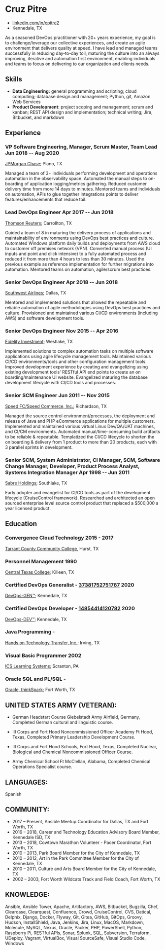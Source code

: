 # Cruz Pitre

- [linkedin.com/in/cpitre2](https://www.linkedin.com/in/cpitre2)
- Kennedale, TX

As a seasoned DevOps practitioner with 20+ years experience, my goal is to challenge/leverage our collective experiences, and create an agile environment that delivers quality at speed.  I have lead and managed teams successfully in reducing day-to-day toil, maturing the culture into an always improving, iterative and automation first environment, enabling individuals and teams to focus on delivering to our organization and clients needs.

## Skills

- **Data Engineering:** general programming and scripting; cloud computing; database design and management; Python, git, Amazon Web Services
- **Product Development:** project scoping and management; scrum and kanban; REST API design and implementation; technical writing; Jira, Bitbucket, and markdown

## Experience

### <span>VP Software Engineering, Manager, Scrum Master, Team Lead</span> <span>Jun 2018 -- Aug 2020</span>

[JPMorgan Chase](https://www.linkedin.com/company/jpmorganchase/); Plano, TX

Managed a team of 3+ individuals performing development and operations automation in the observability space. Automated the manual steps to on-boarding of application logging/metrics gathering. Reduced customer delivery time from more 14 days to minutes. Mentored teams and individuals on automation, APIs to glue together integrations points to deliver features/enhancements that reduce toil.

### <span>Lead DevOps Engineer</span> <span>Apr 2017 -- Jun 2018</span>

[Thomson Reuters](https://www.linkedin.com/company/thomson-reuters/); Carrollton, TX

Guided a team of 8 in maturing the delivery process of applications and maintainability of environments using DevOps best practices and culture.   Automated Windows platform daily builds and deployments from AWS cloud to customer off premises network (VPN).  Converted manual process (UI inputs and point and click intensive) to a fully automated process and reduced it from more than 4 hours to less than 30 minutes.  Used the previous example as reference implementation for further migrations into automation.  Mentored teams on automation, agile/scrum best practices. 

### <span>Senior DevOps Engineer</span> <span>Apr 2018 -- Jun 2018</span>

[Southwest Airlines](https://www.linkedin.com/company/southwest-airlines/); Dallas, TX

Mentored and implemented solutions that allowed the repeatable and reliable automation of agile methodologies using DevOps best practices and culture. Provisioned and maintained various CI/CD environments (including AWS) and software development tools.

### <span>Senior DevOps Engineer</span> <span>Nov 2015 -- Apr 2016</span>

[Fidelity Investment](https://www.linkedin.com/company/fidelity-investments/); Westlake, TX

Implemented solutions to complex automation tasks on multiple software applications using agile lifecycle management tools. Maintained various CI/CD environments/tools and other configuration management tools.  Improved development experience by creating and evangelizing using existing development tools' RESTful API end points to create an on boarding/maintenance UI website.   Evangelized maturing the database development lifecycle with CI/CD tools and processes.

### <span>Senior SCM Engineer</span> <span>Jun 2011 -- Nov 2015</span>

[Speed FC/Speed Commerce, Inc.](https://www.linkedin.com/company/speed-commerce/); Richardson, TX

Managed the source control environment/processes, the deployment and release of Java and PHP eCommerce applications for multiple customers. Implemented and maintained various virtual Linux Dev/QA/UAT machines, and CI/CM environments.  Automated manual/time-consuming build artifacts to be reliable & repeatable.  Templatized the CI/CD lifecycle to shorten the on boarding & delivery from 1 product to more than 20 products, each with 3 parallel sprints in development.

### <span>Senior SCM, System Administrator, CI Manager, SCM, Software Change Manager, Developer, Product Process Analyst, Systems Integration Manager</span> <span>Apr 1998 -- Jun 2011</span>

[Sabre Holdings](https://www.linkedin.com/company/sabre-corporation/); Southlake, TX

Early adopter and evangelist for CI/CD tools as part of the development lifecycle (CruiseControl framework).   Researched and architected an open sourced enterprise level source control product that replaced a $500,000 a year licensed product.

## Education

### <span>Convergence Cloud Technology</span> <span>2015 - 2017</span>
[Tarrant County Community College](https://www.tccd.edu/), Hurst, TX

### <span>Personnel Management</span> <span>1990</span>
[Central Texas College](https://www.ctcd.edu/); Killeen, TX

### <span>Certified DevOps Generalist - [37381752751767](http://www.devops-certification.org/International_DevOps_Certification_Academy_Certificate_Validation_Tool.php?AUTHORIZED_CERTIFICATE_ID=37381752751767)</span> <span>2020</span>
[DevOps-GEN™](http://www.devops-certification.org); Kennedale, TX

### <span>Certified DevOps Developer - [14854414120782](http://www.devops-certification.org/International_DevOps_Certification_Academy_Certificate_Validation_Tool.php?AUTHORIZED_CERTIFICATE_ID=14854414120782)</span> <span>2020</span>
[DevOps-DEV™](http://www.devops-certification.org); Kennedale, TX

### <span>Java Programming</span> <span>-</span>
[Hands on Technology Transfer, Inc.](https://www.traininghott.com/); Irving, TX

### <span>Visual Basic Programmer</span> <span>2002</span>
[ICS Learning Systems](http://wwww.icslearn.com); Scranton, PA

### <span>Oracle SQL and PL/SQL</span> <span>-</span>
[Oracle, thinkSpark](www.thinkspark.com); Fort Worth, TX


## UNITED STATES ARMY (VETERAN):

* German Headstart Course
  Giebelstadt Army Airfield, Germany, 
  Completed German cultural and linguistic course.

* III Corps and Fort Hood Noncommissioned Officer Academy
  Ft Hood, Texas, 
  Completed Primary Leadership Development Course.

* III Corps and Fort Hood Schools,
  Fort Hood, Texas, 
  Completed Nuclear, Biological and Chemical Noncommissioned Officer Course.

* Army Chemical School
  Ft McClellan, Alabama, 
  Completed Chemical Operations Specialist course.
        
## LANGUAGES:        

Spanish 

## COMMUNITY:

* 2017 – Present, Ansible Meetup Coordinator for Dallas, TX and Fort Worth, TX
* 2016 – 2018, Career and Technology Education Advisory Board Member, Kennedale ISD, TX
* 2013 – 2018, Cowtown Marathon Volunteer - Pacer Coordinator, Fort Worth, TX
* 2010 – 2013, Park Board Member for the City of Kennedale, TX
* 2010 – 2012, Art in the Park Committee Member for the City of Kennedale, TX
* 2010 – 2011, Culture and Arts Board Member for the City of Kennedale, TX
* 2002 – 2003, Fort Worth Wildcats Track and Field Coach, Fort Worth, TX

## KNOWLEDGE:

Ansible, Ansible Tower, Apache, Artifactory, AWS, Bitbucket, Bugzilla, Chef, Clearcase, Clearquest, Confluence, Crowd, CruiseControl, CVS, Datical, Delphix, Django, Docker, Flyway, Git, Gitea, GitHub, GitOps, Groovy, Hudson, InstallShield, Java, Jenkins, Jira, Linux, MacOS, Markdown, Molecule, MySQL, Nexus, Oracle, Packer, PHP, PowerShell, Python, Raspberry Pi, RESTful APIs, Sonar, Splunk, SQL, Subversion, Terraform, UDeploy, Vagrant, VirtualBox, Visual SourceSafe, Visual Studio Code, Windows 

